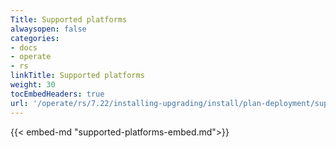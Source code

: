 ```yaml
---
Title: Supported platforms
alwaysopen: false
categories:
- docs
- operate
- rs
linkTitle: Supported platforms
weight: 30
tocEmbedHeaders: true
url: '/operate/rs/7.22/installing-upgrading/install/plan-deployment/supported-platforms/'
---
```

{{< embed-md "supported-platforms-embed.md">}}
